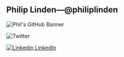 ## Philip Linden—@philiplinden
<!--
**philiplinden/philiplinden** is a ✨ _special_ ✨ repository because its `README.md` (this file) appears on your GitHub profile.

Here are some ideas to get you started:

- 🔭 I’m currently working on ...
- 🌱 I’m currently learning ...
- 👯 I’m looking to collaborate on ...
- 🤔 I’m looking for help with ...
- 💬 Ask me about ...
- 📫 How to reach me: ...
- 😄 Pronouns: ...
- ⚡ Fun fact: ...
-->

![Phil's GitHub Banner](https://pbs.twimg.com/profile_banners/765600187150692352/1490817764/1500x500)

![Twitter](https://img.shields.io/twitter/follow/philipjlinden?label=%40philipjlinden&style=social)

[![Linkedin](https://i.stack.imgur.com/gVE0j.png) LinkedIn](https://www.linkedin.com/in/philiplinden/)
